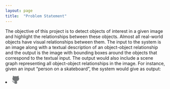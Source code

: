 ```yaml
---
layout: page
title:  "Problem Statement"
---
```


The objective of this project is to detect objects of interest in a given image and highlight the relationships between these objects. Almost all real-world objects have visual relationships between them. The input to the system is an image along with a textual description of an object-object relationship and the output is the image with bounding boxes around the objects that correspond to the textual input. The output would also include a scene graph representing all object-object relationships in the image. For instance, given an input “person on a skateboard”, the system would give as output: 

<li class="list-icon">
      <img src="../assets/img/octocat.png" width="25px" alt="">
    </li>